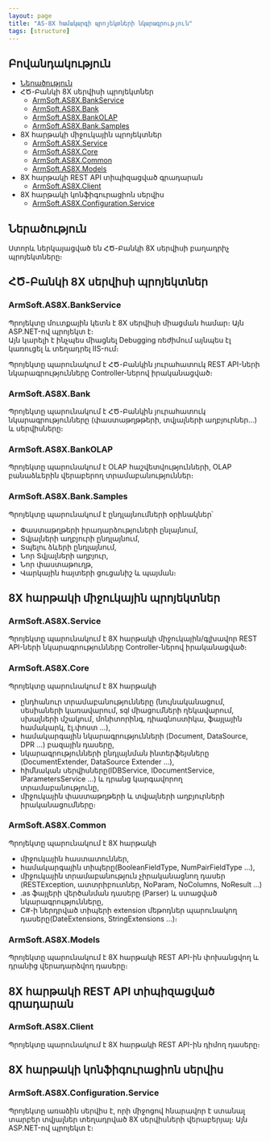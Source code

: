 ```yaml
---
layout: page
title: "AS-8X համակարգի պրոյեկտների նկարագրություն"
tags: [structure]
---
```


## Բովանդակություն

* [Ներածություն](#ներածություն)
* ՀԾ-Բանկի 8X սերվիսի պրոյեկտներ
  * [ArmSoft.AS8X.BankService](#armsoftas8xbankservice)
  * [ArmSoft.AS8X.Bank](#armsoftas8xbank)
  * [ArmSoft.AS8X.BankOLAP](#armsoftas8xbankolap)
  * [ArmSoft.AS8X.Bank.Samples](#ArmSoftas8xbanksamples)
* 8X հարթակի միջուկային պրոյեկտներ
  * [ArmSoft.AS8X.Service](#armsoft.as8x.service)
  * [ArmSoft.AS8X.Core](#armsoft.as8x.core)
  * [ArmSoft.AS8X.Common](#armsoft.as8x.common)
  * [ArmSoft.AS8X.Models](#armsoft.as8x.models)
* 8X հարթակի REST API տիպիզացված գրադարան
  * [ArmSoft.AS8X.Client](#armsoft.as8x.client)
* 8X հարթակի կոնֆիգուրացիոն սերվիս
  * [ArmSoft.AS8X.Configuration.Service](#armsoft.as8x.configuration.service)


## Ներածություն
Ստորև ներկայացված են ՀԾ-Բանկի 8X սերվիսի բաղադրիչ պրոյեկտները։

## ՀԾ-Բանկի 8X սերվիսի պրոյեկտներ
### ArmSoft.AS8X.BankService
Պրոյեկտը մուտքային կետն է 8X սերվիսի միացման համար։ Այն ASP.NET-ով պրոյեկտ է։  
Այն կարելի է ինչպես միացնել Debugging ռեժիմում այնպես էլ կառուցել և տեղադրել IIS-ում։

Պրոյեկտը պարունակում է ՀԾ-Բանկին յուրահատուկ REST API-ների նկարագրությունները Controller-ներով իրականացված։  

### ArmSoft.AS8X.Bank
Պրոյեկտը պարունակում է ՀԾ-Բանկին յուրահատուկ նկարագրությունները (փաստաթղթթերի, տվյալների աղբյուրներ...) և սերվիսները։ 

### ArmSoft.AS8X.BankOLAP
Պրոյեկտը պարունակում է OLAP հաշվետվությունների, OLAP բանաձևերին վերաբերող տրամաբանություններ։ 

### ArmSoft.AS8X.Bank.Samples
Պրոյեկտը պարունակում է ընդլայնումների օրինակներ՝  
- Փաստաթղթերի իրադարձություների ընլայնում,
- Տվյալների աղբյուրի ընդլայնում,
- Տպելու ձևերի ընդլայնում,
- Նոր Տվյալների աղբյուր,
- Նոր փաստաթուղթ,
- Վարկային հայտերի ցուցանիշ և պայման։

## 8X հարթակի միջուկային պրոյեկտներ
### ArmSoft.AS8X.Service
Պրոյեկտը պարունակում է 8X հարթակի միջուկային/գլխավոր REST API-ների նկարագրությունները Controller-ներով իրականացված։  

### ArmSoft.AS8X.Core
Պրոյեկտը պարունակում է 8X հարթակի 
- ընդհանուր տրամաբանությունները (նույնականացում, սեսիաների կառավարում, sql միացումների ղեկավարում, սխալների մշակում, մոնիտորինգ, դիագնոստիկա, ֆայլային համակարկ, էլ.փոստ ...),
- համակարգային նկարագրությունների (Document, DataSource, DPR ...) բազային դասերը,
- նկարագրությունների ընդլայնման ինտերֆեյսները (DocumentExtender, DataSource Extender ...), 
- հիմնական սերվիսները(IDBService, IDocumentService, IParametersService ...) և դրանց կարգավորող տրամաբանությունը,
- միջուկային փաստաթղթերի և տվյալների աղբյուրների իրականացումները։

### ArmSoft.AS8X.Common
Պրոյեկտը պարունակում է 8X հարթակի 
- միջուկային հաստատուններ,
- համակարգային տիպերը(BooleanFieldType, NumPairFieldType ...),
- միջուկային տրամաբանություն չիրականացնող դասեր (RESTException, ատտրիբուտներ, NoParam, NoColumns, NoResult ...)
- .as ֆայլերի վերծանման դասերը (Parser) և ստացված նկարագրությունները,
- C#-ի ներդրված տիպերի extension մեթոդներ պարունակող դասերը(DateExtensions, StringExtensions ...)։

### ArmSoft.AS8X.Models
Պրոյեկտը պարունակում է 8X հարթակի REST API-ին փոխանցվող և դրանից վերադարձվող դասերը։

## 8X հարթակի REST API տիպիզացված գրադարան
### ArmSoft.AS8X.Client
Պրոյեկտը պարունակում է 8X հարթակի REST API-ին դիմող դասերը։

## 8X հարթակի կոնֆիգուրացիոն սերվիս
### ArmSoft.AS8X.Configuration.Service
Պրոյեկտը առաձին սերվիս է, որի միջոցով հնարավոր է ստանալ տարբեր տվյալներ տեղադրված 8X սերվիսների վերաբերյալ։ Այն ASP.NET-ով պրոյեկտ է։  
